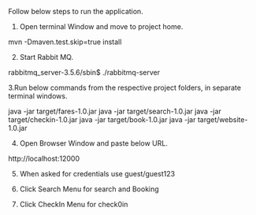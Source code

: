 
Follow below steps to run the application. 

1. Open terminal Window and move to project home. 

mvn -Dmaven.test.skip=true install

2. Start Rabbit MQ. 

rabbitmq_server-3.5.6/sbin$ ./rabbitmq-server


3.Run below commands from the respective project folders, in separate terminal windows. 

java -jar target/fares-1.0.jar
java -jar target/search-1.0.jar
java -jar target/checkin-1.0.jar
java -jar target/book-1.0.jar
java -jar target/website-1.0.jar

4. Open Browser Window and paste below URL.

http://localhost:12000

5. When asked for credentials use guest/guest123

6. Click Search Menu for search and Booking

7. Click CheckIn Menu for check0in


